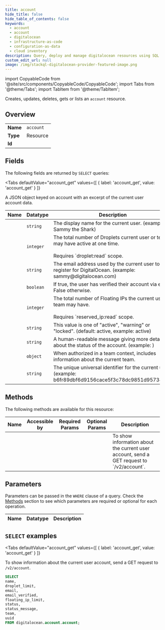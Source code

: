 ```yaml
--- 
title: account
hide_title: false
hide_table_of_contents: false
keywords:
  - account
  - account
  - digitalocean
  - infrastructure-as-code
  - configuration-as-data
  - cloud inventory
description: Query, deploy and manage digitalocean resources using SQL
custom_edit_url: null
image: /img/stackql-digitalocean-provider-featured-image.png
---
```


import CopyableCode from '@site/src/components/CopyableCode/CopyableCode';
import Tabs from '@theme/Tabs';
import TabItem from '@theme/TabItem';

Creates, updates, deletes, gets or lists an <code>account</code> resource.

## Overview
<table><tbody>
<tr><td><b>Name</b></td><td><code>account</code></td></tr>
<tr><td><b>Type</b></td><td>Resource</td></tr>
<tr><td><b>Id</b></td><td><CopyableCode code="digitalocean.account.account" /></td></tr>
</tbody></table>

## Fields

The following fields are returned by `SELECT` queries:

<Tabs
    defaultValue="account_get"
    values={[
        { label: 'account_get', value: 'account_get' }
    ]}
>
<TabItem value="account_get">

A JSON object keyed on account with an excerpt of the current user account data.

<table>
<thead>
    <tr>
    <th>Name</th>
    <th>Datatype</th>
    <th>Description</th>
    </tr>
</thead>
<tbody>
<tr>
    <td><CopyableCode code="name" /></td>
    <td><code>string</code></td>
    <td>The display name for the current user. (example: Sammy the Shark)</td>
</tr>
<tr>
    <td><CopyableCode code="droplet_limit" /></td>
    <td><code>integer</code></td>
    <td>The total number of Droplets current user or team may have active at one time. <br /><br />Requires `droplet:read` scope. </td>
</tr>
<tr>
    <td><CopyableCode code="email" /></td>
    <td><code>string</code></td>
    <td>The email address used by the current user to register for DigitalOcean. (example: sammy@digitalocean.com)</td>
</tr>
<tr>
    <td><CopyableCode code="email_verified" /></td>
    <td><code>boolean</code></td>
    <td>If true, the user has verified their account via email. False otherwise.</td>
</tr>
<tr>
    <td><CopyableCode code="floating_ip_limit" /></td>
    <td><code>integer</code></td>
    <td>The total number of Floating IPs the current user or team may have. <br /><br />Requires `reserved_ip:read` scope. </td>
</tr>
<tr>
    <td><CopyableCode code="status" /></td>
    <td><code>string</code></td>
    <td>This value is one of "active", "warning" or "locked". (default: active, example: active)</td>
</tr>
<tr>
    <td><CopyableCode code="status_message" /></td>
    <td><code>string</code></td>
    <td>A human-readable message giving more details about the status of the account. (example:  )</td>
</tr>
<tr>
    <td><CopyableCode code="team" /></td>
    <td><code>object</code></td>
    <td>When authorized in a team context, includes information about the current team.</td>
</tr>
<tr>
    <td><CopyableCode code="uuid" /></td>
    <td><code>string</code></td>
    <td>The unique universal identifier for the current user. (example: b6fr89dbf6d9156cace5f3c78dc9851d957381ef)</td>
</tr>
</tbody>
</table>
</TabItem>
</Tabs>

## Methods

The following methods are available for this resource:

<table>
<thead>
    <tr>
    <th>Name</th>
    <th>Accessible by</th>
    <th>Required Params</th>
    <th>Optional Params</th>
    <th>Description</th>
    </tr>
</thead>
<tbody>
<tr>
    <td><a href="#account_get"><CopyableCode code="account_get" /></a></td>
    <td><CopyableCode code="select" /></td>
    <td></td>
    <td></td>
    <td>To show information about the current user account, send a GET request to `/v2/account`.</td>
</tr>
</tbody>
</table>

## Parameters

Parameters can be passed in the `WHERE` clause of a query. Check the [Methods](#methods) section to see which parameters are required or optional for each operation.

<table>
<thead>
    <tr>
    <th>Name</th>
    <th>Datatype</th>
    <th>Description</th>
    </tr>
</thead>
<tbody>
</tbody>
</table>

## `SELECT` examples

<Tabs
    defaultValue="account_get"
    values={[
        { label: 'account_get', value: 'account_get' }
    ]}
>
<TabItem value="account_get">

To show information about the current user account, send a GET request to `/v2/account`.

```sql
SELECT
name,
droplet_limit,
email,
email_verified,
floating_ip_limit,
status,
status_message,
team,
uuid
FROM digitalocean.account.account;
```
</TabItem>
</Tabs>
